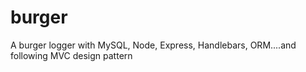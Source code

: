# burger
A burger logger with MySQL, Node, Express, Handlebars, ORM....and following MVC design pattern
